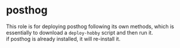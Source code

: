# posthog

This role is for deploying posthog following its own methods, which is essentially to download a `deploy-hobby` script and then run it.  
if posthog is already installed, it will re-install it.